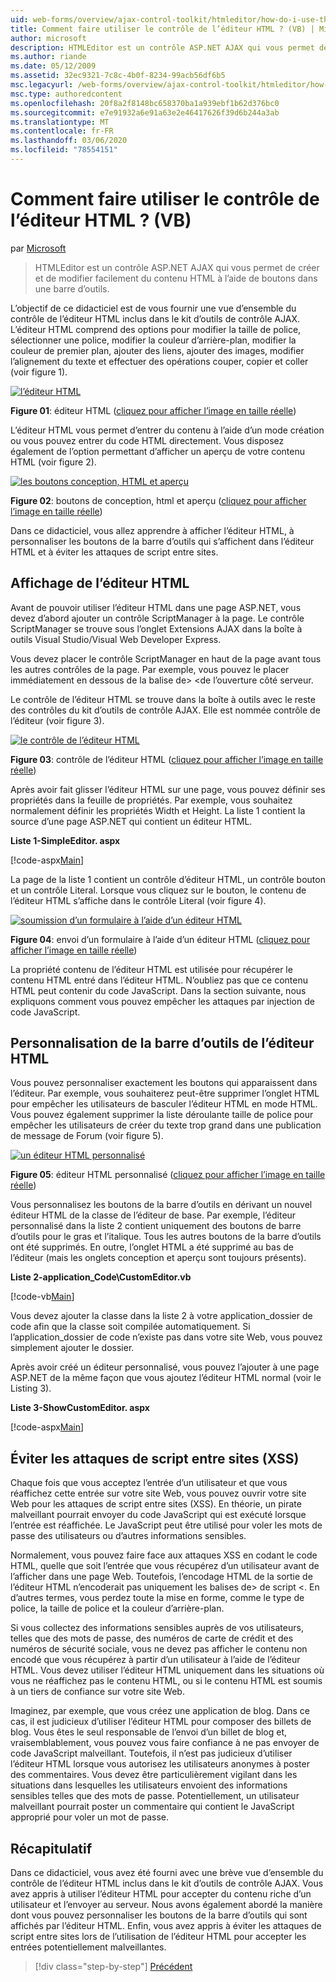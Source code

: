 ```yaml
---
uid: web-forms/overview/ajax-control-toolkit/htmleditor/how-do-i-use-the-html-editor-control-vb
title: Comment faire utiliser le contrôle de l’éditeur HTML ? (VB) | Microsoft Docs
author: microsoft
description: HTMLEditor est un contrôle ASP.NET AJAX qui vous permet de créer et de modifier facilement du contenu HTML à l’aide de boutons dans une barre d’outils.
ms.author: riande
ms.date: 05/12/2009
ms.assetid: 32ec9321-7c8c-4b0f-8234-99acb56df6b5
msc.legacyurl: /web-forms/overview/ajax-control-toolkit/htmleditor/how-do-i-use-the-html-editor-control-vb
msc.type: authoredcontent
ms.openlocfilehash: 20f8a2f8148bc658370ba1a939ebf1b62d376bc0
ms.sourcegitcommit: e7e91932a6e91a63e2e46417626f39d6b244a3ab
ms.translationtype: MT
ms.contentlocale: fr-FR
ms.lasthandoff: 03/06/2020
ms.locfileid: "78554151"
---
```

# <a name="how-do-i-use-the-html-editor-control-vb"></a>Comment faire utiliser le contrôle de l’éditeur HTML ? (VB)

par [Microsoft](https://github.com/microsoft)

> HTMLEditor est un contrôle ASP.NET AJAX qui vous permet de créer et de modifier facilement du contenu HTML à l’aide de boutons dans une barre d’outils.

L’objectif de ce didacticiel est de vous fournir une vue d’ensemble du contrôle de l’éditeur HTML inclus dans le kit d’outils de contrôle AJAX. L’éditeur HTML comprend des options pour modifier la taille de police, sélectionner une police, modifier la couleur d’arrière-plan, modifier la couleur de premier plan, ajouter des liens, ajouter des images, modifier l’alignement du texte et effectuer des opérations couper, copier et coller (voir figure 1).

[![l’éditeur HTML](how-do-i-use-the-html-editor-control-vb/_static/image1.jpg)](how-do-i-use-the-html-editor-control-vb/_static/image1.png)

**Figure 01**: éditeur HTML ([cliquez pour afficher l’image en taille réelle](how-do-i-use-the-html-editor-control-vb/_static/image2.png))

L’éditeur HTML vous permet d’entrer du contenu à l’aide d’un mode création ou vous pouvez entrer du code HTML directement. Vous disposez également de l’option permettant d’afficher un aperçu de votre contenu HTML (voir figure 2).

[![les boutons conception, HTML et aperçu](how-do-i-use-the-html-editor-control-vb/_static/image2.jpg)](how-do-i-use-the-html-editor-control-vb/_static/image3.png)

**Figure 02**: boutons de conception, html et aperçu ([cliquez pour afficher l’image en taille réelle](how-do-i-use-the-html-editor-control-vb/_static/image4.png))

Dans ce didacticiel, vous allez apprendre à afficher l’éditeur HTML, à personnaliser les boutons de la barre d’outils qui s’affichent dans l’éditeur HTML et à éviter les attaques de script entre sites.

## <a name="displaying-the-html-editor"></a>Affichage de l’éditeur HTML

Avant de pouvoir utiliser l’éditeur HTML dans une page ASP.NET, vous devez d’abord ajouter un contrôle ScriptManager à la page. Le contrôle ScriptManager se trouve sous l’onglet Extensions AJAX dans la boîte à outils Visual Studio/Visual Web Developer Express.

Vous devez placer le contrôle ScriptManager en haut de la page avant tous les autres contrôles de la page. Par exemple, vous pouvez le placer immédiatement en dessous de la balise de&gt; &lt;de l’ouverture côté serveur.

Le contrôle de l’éditeur HTML se trouve dans la boîte à outils avec le reste des contrôles du kit d’outils de contrôle AJAX. Elle est nommée contrôle de l’éditeur (voir figure 3).

[![le contrôle de l’éditeur HTML](how-do-i-use-the-html-editor-control-vb/_static/image3.jpg)](how-do-i-use-the-html-editor-control-vb/_static/image5.png)

**Figure 03**: contrôle de l’éditeur HTML ([cliquez pour afficher l’image en taille réelle](how-do-i-use-the-html-editor-control-vb/_static/image6.png))

Après avoir fait glisser l’éditeur HTML sur une page, vous pouvez définir ses propriétés dans la feuille de propriétés. Par exemple, vous souhaitez normalement définir les propriétés Width et Height. La liste 1 contient la source d’une page ASP.NET qui contient un éditeur HTML.

**Liste 1-SimpleEditor. aspx**

[!code-aspx[Main](how-do-i-use-the-html-editor-control-vb/samples/sample1.aspx)]

La page de la liste 1 contient un contrôle d’éditeur HTML, un contrôle bouton et un contrôle Literal. Lorsque vous cliquez sur le bouton, le contenu de l’éditeur HTML s’affiche dans le contrôle Literal (voir figure 4).

[![soumission d’un formulaire à l’aide d’un éditeur HTML](how-do-i-use-the-html-editor-control-vb/_static/image4.jpg)](how-do-i-use-the-html-editor-control-vb/_static/image7.png)

**Figure 04**: envoi d’un formulaire à l’aide d’un éditeur HTML ([cliquez pour afficher l’image en taille réelle](how-do-i-use-the-html-editor-control-vb/_static/image8.png))

La propriété contenu de l’éditeur HTML est utilisée pour récupérer le contenu HTML entré dans l’éditeur HTML. N’oubliez pas que ce contenu HTML peut contenir du code JavaScript. Dans la section suivante, nous expliquons comment vous pouvez empêcher les attaques par injection de code JavaScript.

## <a name="customizing-the-html-editor-toolbar"></a>Personnalisation de la barre d’outils de l’éditeur HTML

Vous pouvez personnaliser exactement les boutons qui apparaissent dans l’éditeur. Par exemple, vous souhaiterez peut-être supprimer l’onglet HTML pour empêcher les utilisateurs de basculer l’éditeur HTML en mode HTML. Vous pouvez également supprimer la liste déroulante taille de police pour empêcher les utilisateurs de créer du texte trop grand dans une publication de message de Forum (voir figure 5).

[![un éditeur HTML personnalisé](how-do-i-use-the-html-editor-control-vb/_static/image5.jpg)](how-do-i-use-the-html-editor-control-vb/_static/image9.png)

**Figure 05**: éditeur HTML personnalisé ([cliquez pour afficher l’image en taille réelle](how-do-i-use-the-html-editor-control-vb/_static/image10.png))

Vous personnalisez les boutons de la barre d’outils en dérivant un nouvel éditeur HTML de la classe de l’éditeur de base. Par exemple, l’éditeur personnalisé dans la liste 2 contient uniquement des boutons de barre d’outils pour le gras et l’italique. Tous les autres boutons de la barre d’outils ont été supprimés. En outre, l’onglet HTML a été supprimé au bas de l’éditeur (mais les onglets conception et aperçu sont toujours présents).

**Liste 2-application\_Code\CustomEditor.vb**

[!code-vb[Main](how-do-i-use-the-html-editor-control-vb/samples/sample2.vb)]

Vous devez ajouter la classe dans la liste 2 à votre application\_dossier de code afin que la classe soit compilée automatiquement. Si l’application\_dossier de code n’existe pas dans votre site Web, vous pouvez simplement ajouter le dossier.

Après avoir créé un éditeur personnalisé, vous pouvez l’ajouter à une page ASP.NET de la même façon que vous ajoutez l’éditeur HTML normal (voir le Listing 3).

**Liste 3-ShowCustomEditor. aspx**

[!code-aspx[Main](how-do-i-use-the-html-editor-control-vb/samples/sample3.aspx)]

## <a name="avoiding-cross-site-scripting-xss-attacks"></a>Éviter les attaques de script entre sites (XSS)

Chaque fois que vous acceptez l’entrée d’un utilisateur et que vous réaffichez cette entrée sur votre site Web, vous pouvez ouvrir votre site Web pour les attaques de script entre sites (XSS). En théorie, un pirate malveillant pourrait envoyer du code JavaScript qui est exécuté lorsque l’entrée est réaffichée. Le JavaScript peut être utilisé pour voler les mots de passe des utilisateurs ou d’autres informations sensibles.

Normalement, vous pouvez faire face aux attaques XSS en codant le code HTML, quelle que soit l’entrée que vous récupérez d’un utilisateur avant de l’afficher dans une page Web. Toutefois, l’encodage HTML de la sortie de l’éditeur HTML n’encoderait pas uniquement les balises de&gt; de script &lt;. En d’autres termes, vous perdez toute la mise en forme, comme le type de police, la taille de police et la couleur d’arrière-plan.

Si vous collectez des informations sensibles auprès de vos utilisateurs, telles que des mots de passe, des numéros de carte de crédit et des numéros de sécurité sociale, vous ne devez pas afficher le contenu non encodé que vous récupérez à partir d’un utilisateur à l’aide de l’éditeur HTML. Vous devez utiliser l’éditeur HTML uniquement dans les situations où vous ne réaffichez pas le contenu HTML, ou si le contenu HTML est soumis à un tiers de confiance sur votre site Web.

Imaginez, par exemple, que vous créez une application de blog. Dans ce cas, il est judicieux d’utiliser l’éditeur HTML pour composer des billets de blog. Vous êtes le seul responsable de l’envoi d’un billet de blog et, vraisemblablement, vous pouvez vous faire confiance à ne pas envoyer de code JavaScript malveillant. Toutefois, il n’est pas judicieux d’utiliser l’éditeur HTML lorsque vous autorisez les utilisateurs anonymes à poster des commentaires. Vous devez être particulièrement vigilant dans les situations dans lesquelles les utilisateurs envoient des informations sensibles telles que des mots de passe. Potentiellement, un utilisateur malveillant pourrait poster un commentaire qui contient le JavaScript approprié pour voler un mot de passe.

## <a name="summary"></a>Récapitulatif

Dans ce didacticiel, vous avez été fourni avec une brève vue d’ensemble du contrôle de l’éditeur HTML inclus dans le kit d’outils de contrôle AJAX. Vous avez appris à utiliser l’éditeur HTML pour accepter du contenu riche d’un utilisateur et l’envoyer au serveur. Nous avons également abordé la manière dont vous pouvez personnaliser les boutons de la barre d’outils qui sont affichés par l’éditeur HTML. Enfin, vous avez appris à éviter les attaques de script entre sites lors de l’utilisation de l’éditeur HTML pour accepter les entrées potentiellement malveillantes.

> [!div class="step-by-step"]
> [Précédent](how-do-i-use-the-html-editor-control-cs.md)
